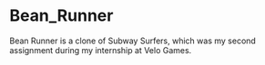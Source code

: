 # Bean_Runner
Bean Runner is a clone of Subway Surfers, which was my second assignment during my internship at Velo Games.
